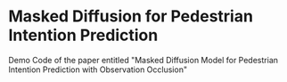 # Masked Diffusion for Pedestrian Intention Prediction
Demo Code of the paper entitled "Masked Diffusion Model for Pedestrian Intention Prediction with Observation Occlusion"
